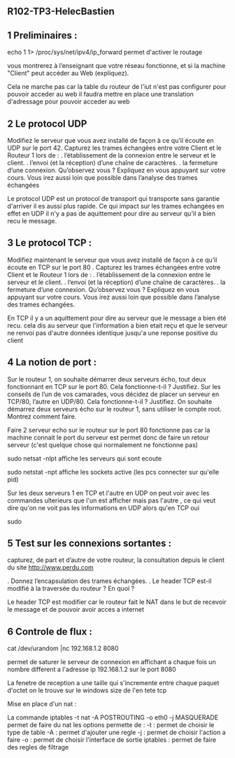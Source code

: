 ## R102-TP3-HelecBastien

## 1 Preliminaires :

echo 1 1> /proc/sys/net/ipv4/ip_forward 
permet d'activer le routage

vous montrerez à l’enseignant que votre réseau fonctionne, et si la machine "Client" peut
accéder au Web (expliquez).

Cela ne marche pas car la table du routeur de l'iut n'est pas configurer 
pour pouvoir acceder au web il faudra mettre en place une translation d'adressage pour pouvoir acceder au web

## 2 Le protocol UDP 
Modifiez le serveur que vous avez installé de façon à ce qu’il écoute en UDP sur le port
42. Capturez les trames échangées entre votre Client et le Routeur 1 lors de :
. l’établissement de la connexion entre le serveur et le client.
. l’envoi (et la réception) d’une chaîne de caractères.
. la fermeture d’une connexion.
Qu’observez vous ? Expliquez en vous appuyant sur votre cours. Vous irez aussi loin que
possible dans l’analyse des trames échangées 

Le protocol UDP est un protocol de transport qui transporte sans garantie d'arriver il es aussi plus rapide. Ce qui impact sur les trames echangées en effet en UDP il n'y a pas de aquittement pour dire au serveur qu'il a bien recu le message. 

## 3 Le protocol TCP :
Modifiez maintenant le serveur que vous avez installé de façon à ce qu’il écoute en TCP
sur le port 80 . Capturez les trames échangées entre votre Client et le Routeur 1 lors de :
. l’établissement de la connexion entre le serveur et le client.
. l’envoi (et la réception) d’une chaîne de caractères.
. la fermeture d’une connexion.
Qu’observez vous ? Expliquez en vous appuyant sur votre cours. Vous irez aussi loin que
possible dans l’analyse des trames échangées.

En TCP il y a un aquittement pour dire au serveur que le message a bien été recu. cela dis au serveur que l'information a bien etait reçu et que le serveur ne renvoi pas d'autre données identique jusqu'a une reponse positive du client 

## 4 La notion de port :
Sur le routeur 1, on souhaite démarrer deux serveurs écho, tout deux fonctionnant en
TCP sur le port 80. Cela fonctionne-t-il ? Justifiez.
Sur les conseils de l’un de vos camarades, vous décidez de placer un serveur en TCP/80,
l’autre en UDP/80. Cela fonctionne-t-il ? Justifiez.
On souhaite démarrez deux serveurs écho sur le routeur 1, sans utiliser le compte root.
Montrez comment faire. 

Faire 2 serveur echo sur le routeur sur le port 80 fonctionne pas car la machine connait le port du serveur est permet donc de faire un retour serveur (c'est quelque chose qui normalement ne fonctionne pas)

sudo netsat -nlpt 
affiche les serveurs qui sont ecoute 

sudo netstat -npt 
affiche les sockets active (les pcs connecter sur qu'elle pid)

Sur les deux serveurs 1 en TCP et l'autre en UDP on peut voir avec les commandes ulterieurs que l'un est afficher mais pas l'autre , ce qui veut dire qu'on ne voit pas les informations en UDP alors qu'en TCP oui  

sudo 

## 5 Test sur les connexions sortantes :

capturez, de part et d’autre de votre routeur, la consultation depuis le client du site
http://www.perdu.com

. Donnez l’encapsulation des trames échangées.
. Le header TCP est-il modifié à la traversée du routeur ? En quoi ?

Le header TCP est modifier car le routeur fait le NAT dans le but de recevoir le message et de pouvoir avoir acces a internet 

## 6 Controle de flux :
cat /dev/urandom |nc 192.168.1.2 8080 

permet de saturer le serveur de connexion en affichant a chaque fois un nombre different a l'adresse ip 192.168.1.2 sur le port 8080

La fenetre de reception a une taille qui s'incremente entre chaque paquet d'octet on le trouve sur le windows size de l'en tete tcp 



Mise en place d'un nat : 

La commande iptables -t nat -A POSTROUTING -o eth0 -j MASQUERADE permet de faire du nat 
les options permette de :
-t : permet de choisir le type de table
-A : permet d'ajouter une regle
-j : permet de choisir l'action a faire
-o : permet de choisir l'interface de sortie
iptables : permet de faire des regles de filtrage

